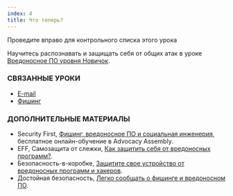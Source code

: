 ```yaml
---
index: 4
title: Что теперь?
---
```

Проведите вправо для контрольного списка этого урока

Научитесь распознавать и защищать себя от общих атак в уроке [Вредоносное ПО уровня Новичок](umbrella://information/malware/beginner).

### СВЯЗАННЫЕ УРОКИ

*   [E-mail](umbrella://communications/email)
*   [Фишинг](umbrella://communications/phishing)

### ДОПОЛНИТЕЛЬНЫЕ МАТЕРИАЛЫ

*   Security First, [Фишинг, вредоносное ПО и социальная инженерия](https://advocacyassembly.org/en/courses/30/#/chapter/1/lesson/1), бесплатное онлайн-обучение в Advocacy Assembly.
*   EFF, Самозащита от слежки, [Как защитить себя от вредоносных программ?](https://ssd.eff.org/en/module/how-do-i-protect-myself-against-malware).
*   Безопасность-в-коробке, [Защитите свое устройство от вредоносных программ и хакеров](https://securityinabox.org/chapter-1).
*   Достойная безопасность, [Легко сообщать о фишинге и вредоносном ПО](https://decentsecurity.com/#/malware-web-and-phishing-investigation/).